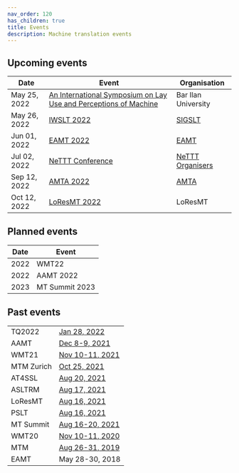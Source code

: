 ```yaml
---
nav_order: 120
has_children: true
title: Events
description: Machine translation events
---
```


## Upcoming events

| Date | Event | Organisation |
| ---- | ---- | ---- |
| May 25, 2022 | [An International Symposium on Lay Use and Perceptions of Machine](https://www.linkedin.com/dms/C4D06AQHt8KKvlxswhA/messaging-attachmentFile/0/1641848178898?m=AQL-3zWbIFlXwwAAAX5PO1tKZwCeYS5-DhEemNEl4ymIVAYZ9Rf6vrRzCw&ne=1&v=beta&t=HUcW-WEa5xHt0r4avXuyJ0Yk8n-Apt6EKYvfbRSHdpQ) |  Bar Ilan University  |
| May 26, 2022 | [IWSLT 2022](iwslt2022.md) | [SIGSLT](/associations/SIGSLT.md) |
| Jun 01, 2022 | [EAMT 2022](eamt2022.md) |  [EAMT](/associations/eamt.md)  |
| Jul 02, 2022 | [NeTTT Conference](nettt2022.md) | [NeTTT Organisers](nettt2022.md#Organisers) |
| Sep 12, 2022 | [AMTA 2022](amta2022.md) | [AMTA](/associations/amta.md) |
| Oct 12, 2022 | [LoResMT 2022](loresmt2022.md) | LoResMT |


## Planned events

| Date | Event |
| ---- | ---- |
| 2022 | WMT22 |
| 2022 | AAMT 2022 |
| 2023 | MT Summit 2023 |


## Past events

|     |     |
| --- | --- |
| TQ2022 | [Jan 28, 2022](tq2022.md)
| AAMT | [Dec 8-9, 2021](aamt2021.md) |
| WMT21 | [Nov 10-11, 2021](wmt21.md) |
| MTM Zurich | [Oct 25, 2021](zurich-9.md) |
| AT4SSL | [Aug 20, 2021](at4ssl2021.md) |
| ASLTRM | [Aug 17, 2021](asltrm2021.md) |
| LoResMT| [Aug 16, 2021](loresmt2021.md) |
| PSLT | [Aug 16, 2021](pslt2021.md) |
| MT Summit | [Aug 16-20, 2021](mtsummit2021.md) |
| WMT20 | [Nov 10-11, 2020](wmt20.md) |
| MTM | [Aug 26-31, 2019](mtm2019.md) |
| EAMT | May 28-30, 2018 |
